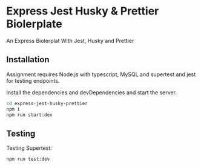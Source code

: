 # Express Jest Husky & Prettier Biolerplate
An Express Biolerplat With Jest, Husky and Prettier

## Installation

Assignment requires Node.js with typescript, MySQL and supertest and jest for testing endpoints.

Install the dependencies and devDependencies and start the server.

```sh
cd express-jest-husky-prettier
npm i
npm run start:dev
```

## Testing
Testing Supertest:
```sh
npm run test:dev
```
